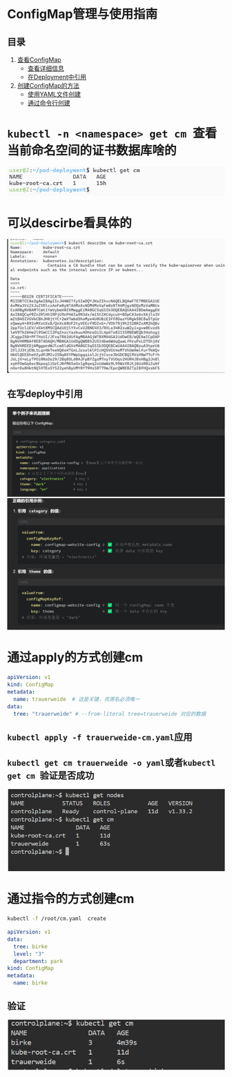 # ConfigMap管理与使用指南

## 目录
1. [查看ConfigMap](#kubectl--n-namespace-get-cm-查看当前命名空间的证书数据库啥的)
   - [查看详细信息](#可以descirbe看具体的)
   - [在Deployment中引用](#在写deploy中引用)
2. [创建ConfigMap的方法](#通过apply的方式创建cm)
   - [使用YAML文件创建](#通过apply的方式创建cm)
   - [通过命令行创建](#通过指令的方式创建cm)

# `kubectl -n <namespace> get cm `查看当前命名空间的证书数据库啥的
![alt text](<README_Images/7-kubectl get cm指令/image.png>)
# 可以descirbe看具体的
![alt text](<README_Images/7-kubectl get cm指令/image-1.png>)
## 在写deploy中引用
![alt text](<README_Images/7-kubectl get cm指令/image-2.png>)
![alt text](<README_Images/7-kubectl get cm指令/image-3.png>)

# 通过apply的方式创建cm
```yaml
apiVersion: v1
kind: ConfigMap
metadata:
  name: trauerweide  # 这是关键，资源名必须唯一
data:
  tree: "trauerweide" # --from-literal tree=trauerweide 对应的数据
```
## `kubectl apply -f trauerweide-cm.yaml`应用
## `kubectl get cm trauerweide -o yaml`或者`kubectl get cm `验证是否成功
![alt text](<README_Images/7-kubectl get cm指令/image-4.png>)

# 通过指令的方式创建cm
```sh
kubectl -f /root/cm.yaml  create
```
```yaml
apiVersion: v1
data:
  tree: birke
  level: "3"
  department: park
kind: ConfigMap
metadata:
  name: birke
```
## 验证
![alt text](<README_Images/7-kubectl get cm指令/image-5.png>) 